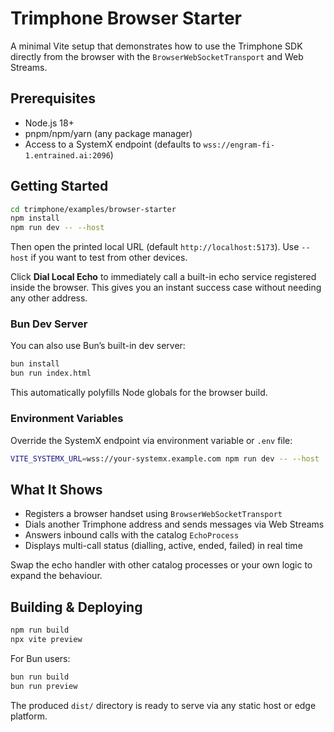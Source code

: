 # Trimphone Browser Starter

A minimal Vite setup that demonstrates how to use the Trimphone SDK directly from the browser with the `BrowserWebSocketTransport` and Web Streams.

## Prerequisites

- Node.js 18+
- pnpm/npm/yarn (any package manager)
- Access to a SystemX endpoint (defaults to `wss://engram-fi-1.entrained.ai:2096`)

## Getting Started

```bash
cd trimphone/examples/browser-starter
npm install
npm run dev -- --host
```

Then open the printed local URL (default `http://localhost:5173`). Use `--host` if you want to test from other devices.

Click **Dial Local Echo** to immediately call a built-in echo service registered inside the browser. This gives you an instant success case without needing any other address.

### Bun Dev Server

You can also use Bun’s built-in dev server:

```bash
bun install
bun run index.html
```

This automatically polyfills Node globals for the browser build.

### Environment Variables

Override the SystemX endpoint via environment variable or `.env` file:

```bash
VITE_SYSTEMX_URL=wss://your-systemx.example.com npm run dev -- --host
```

## What It Shows

- Registers a browser handset using `BrowserWebSocketTransport`
- Dials another Trimphone address and sends messages via Web Streams
- Answers inbound calls with the catalog `EchoProcess`
- Displays multi-call status (dialling, active, ended, failed) in real time

Swap the echo handler with other catalog processes or your own logic to expand the behaviour.

## Building & Deploying

```bash
npm run build
npx vite preview
```

For Bun users:

```bash
bun run build
bun run preview
```

The produced `dist/` directory is ready to serve via any static host or edge platform.
